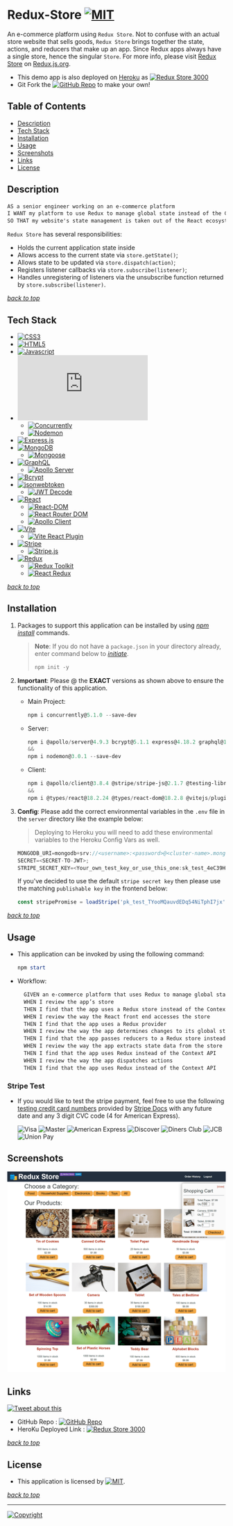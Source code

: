 # Redux-Store [![MIT](https://img.shields.io/static/v1.svg?label=📃%20License&message=MIT&color=important)](./LICENSE)

An e-commerce platform using `Redux Store`. Not to confuse with an actual store website that sells goods, `Redux Store` brings together the state, actions, and reducers that make up an app. Since Redux apps always have a single store, hence the singular `Store`. For more info, please visit [Redux Store](https://redux.js.org/tutorials/fundamentals/part-4-store) on [Redux.js.org](https://redux.js.org).

- This demo app is also deployed on [Heroku](https://redux-store-3000-a85a2122e728.herokuapp.com/) as [![Redux Store 3000](https://img.shields.io/badge/Redux%20Store%203000-🛒-blue?logo=redux)](https://redux-store-3000-a85a2122e728.herokuapp.com/)
- Git Fork the [![GitHub Repo](https://img.shields.io/static/v1.svg?label=GitHub%20Repo&message=📁&color=informational&logo=github)](https://github.com/Ronin1702/Redux-Store) to make your own!

## Table of Contents

- [Description](#description)
- [Tech Stack](#tech-stack)
- [Installation](#installation)
- [Usage](#usage)
- [Screenshots](#screenshots)
- [Links](#links)
- [License](#license)

## Description

```md
AS a senior engineer working on an e-commerce platform
I WANT my platform to use Redux to manage global state instead of the Context API
SO THAT my website's state management is taken out of the React ecosystem
```

`Redux Store` has several responsibilities:

- Holds the current application state inside
- Allows access to the current state via `store.getState()`;
- Allows state to be updated via `store.dispatch(action)`;
- Registers listener callbacks via `store.subscribe(listener)`;
- Handles unregistering of listeners via the unsubscribe function returned by `store.subscribe(listener)`.

[_back to top_](#table-of-contents)

## Tech Stack

- [![CSS3](https://img.shields.io/badge/CSS3-gray?logo=css3)](https://developer.mozilla.org/en-US/docs/Web/CSS)
- [![HTML5](https://img.shields.io/badge/HTML5-gray?logo=html5)](https://developer.mozilla.org/en-US/docs/Web/Guide/HTML/HTML5)
- [![Javascript](https://img.shields.io/badge/JavaScript-ES6+-yellow?logo=javascript)](https://developer.mozilla.org/en-US/docs/Web/JavaScript)
- [![Node.js](https://img.shields.io/badge/Node.js®-latest-blue?logo=node.js)](https://nodejs.org/en/)
  - [![Concurrently](https://img.shields.io/badge/Concurrently-5.1.0-blue?logo=npm)](https://www.npmjs.com/package/concurrently)
  - [![Nodemon](https://img.shields.io/badge/Nodemon-3.0.1-blue?logo=nodemon)](https://www.npmjs.com/package/nodemon)
- [![Express.js](https://img.shields.io/badge/Express.js-4.18.2-green?logo=express)](https://expressjs.com/)
- [![MongoDB](https://img.shields.io/badge/MongoDB-latest-green?logo=mongodb)](https://www.mongodb.com/)
  - [![Mongoose](https://img.shields.io/badge/Mongoose-7.5.3-green?logo=mongoose)](https://mongoosejs.com/)
- [![GraphQL](https://img.shields.io/badge/GraphQL-gray?logo=graphql)](https://graphql.org/)
  - [![Apollo Server](https://img.shields.io/badge/Apollo%20Server-4.9.3-blue?logo=apollo-graphql)](https://www.apollographql.com/docs/apollo-server/)
- [![Bcrypt](https://img.shields.io/badge/Bcrypt-5.1.1-orange?logo=npm)](https://www.npmjs.com/package/bcrypt)
- [![jsonwebtoken](https://img.shields.io/badge/jsonwebtoken-9.0.2-green?logo=npm)](https://www.npmjs.com/package/jsonwebtoken)
  - [![JWT Decode](https://img.shields.io/badge/JWT%20Decode-3.1.2-green?logo=npm)](https://www.npmjs.com/package/jwt-decode)
- [![React](https://img.shields.io/badge/React-18.2.0-blue?logo=react)](https://reactjs.org/)
  - [![React-DOM](https://img.shields.io/badge/React--DOM-18.2.0-lightblue?logo=react)](https://reactjs.org/)
  - [![React Router DOM](https://img.shields.io/badge/React%20Router%20DOM-6.16.0-purple?logo=react-router)](https://reactrouter.com/)
  - [![Apollo Client](https://img.shields.io/badge/Apollo%20Client-3.8.4-blue?logo=apollo-graphql)](https://www.apollographql.com/docs/react/)
- [![Vite](https://img.shields.io/badge/Vite-4.4.9-blue?logo=vite)](https://vitejs.dev/)
  - [![Vite React Plugin](https://img.shields.io/badge/Vite%20React%20Plugin-4.1.0-lightblue?logo=vite)](https://vitejs.dev/)
- [![Stripe](https://img.shields.io/badge/Stripe-13.8.0-blue?logo=stripe)](https://stripe.com/)
  - [![Stripe.js](https://img.shields.io/badge/Stripe.js-2.1.7-blue?logo=stripe)](https://stripe.com/docs/js)
- [![Redux](https://img.shields.io/badge/Redux-4.2.1-purple?logo=redux)](https://redux.js.org/)
  - [![Redux Toolkit](https://img.shields.io/badge/Redux%20Toolkit-1.9.6-purple?logo=redux)](https://redux-toolkit.js.org/)
  - [![React Redux](https://img.shields.io/badge/React%20Redux-8.1.3-purple?logo=redux)](https://react-redux.js.org/)

[_back to top_](#table-of-contents)

## Installation

1. Packages to support this application can be installed by using [_npm install_](https://docs.npmjs.com/cli/v9/commands/npm-install) commands.

   > **Note**: If you do not have a `package.json` in your directory already, enter command below to [_initiate_](https://docs.npmjs.com/cli/v9/commands/npm-init).
   >
   > ```powershell
   > npm init -y
   > ```

2. **Important**: Please @ the **EXACT** versions as shown above to ensure the functionality of this application.

   - Main Project:

     ```powershell
     npm i concurrently@5.1.0 --save-dev
     ```

   - Server:

     ```powershell
     npm i @apollo/server@4.9.3 bcrypt@5.1.1 express@4.18.2 graphql@16.8.1 jsonwebtoken@9.0.2 mongoose@7.5.3 stripe@13.8.0
     &&
     npm i nodemon@3.0.1 --save-dev
     ```

   - Client:

     ```powershell
     npm i @apollo/client@3.8.4 @stripe/stripe-js@2.1.7 @testing-library/react@14.0.0 graphql@16.8.1 happy-dom@12.6.0 jwt-decode@3.1.2 react@18.2.0 react-dom@18.2.0 react-router-dom@6.16.0 vitest@0.34.6 @reduxjs/toolkit@1.9.6 react-redux@8.1.3
     &&
     npm i @types/react@18.2.24 @types/react-dom@18.2.8 @vitejs/plugin-react@4.1.0 eslint@8.50.0 eslint-plugin-react@7.33.2 eslint-plugin-react-hooks@4.6.0 eslint-plugin-react-refresh@0.4.3 vite@4.4.9 --save-dev
     ```

3. **Config**: Please add the correct environmental variables in the `.env` file in the `server` directory like the example below:
    > Deploying to Heroku you will need to add these environmental variables to the Heroku Config Vars as well.

      ```javascript
      MONGODB_URI=mongodb+srv://<username>:<password>@<cluster-name>.mongodb.net/<collection-name>;
      SECRET=<SECRET-TO-JWT>;
      STRIPE_SECRET_KEY=<Your_own_test_key_or_use_this_one:sk_test_4eC39HqLyjWDarjtT1zdp7dc>;
      ```

   If you've decided to use the default `stripe secret key` then please use the matching `publishable key` in the frontend below:

      ```javascript
      const stripePromise = loadStripe('pk_test_TYooMQauvdEDq54NiTphI7jx');
      ```

[_back to top_](#table-of-contents)

## Usage

- This application can be invoked by using the following command:

    ```powershell
    npm start
    ```

- Workflow:

  ```md
    GIVEN an e-commerce platform that uses Redux to manage global state
    WHEN I review the app’s store
    THEN I find that the app uses a Redux store instead of the Context API
    WHEN I review the way the React front end accesses the store
    THEN I find that the app uses a Redux provider
    WHEN I review the way the app determines changes to its global state
    THEN I find that the app passes reducers to a Redux store instead of using the Context API
    WHEN I review the way the app extracts state data from the store
    THEN I find that the app uses Redux instead of the Context API
    WHEN I review the way the app dispatches actions
    THEN I find that the app uses Redux instead of the Context API
  ```

### Stripe Test

- If you would like to test the stripe payment, feel free to use the following [testing credit card numbers](https://stripe.com/docs/testing?testing-method=card-numbers) provided by [Stripe Docs](https://stripe.com/docs) with any future date and any 3 digit CVC code (4 for American Express).

  ![Visa](https://img.shields.io/badge/Visa-4242%204242%204242%204242-blue?labelColor=blue&color=gray)
  ![Master](https://img.shields.io/badge/Master-5555%205555%205555%204444-red?labelColor=red&color=gray)
  ![American Express](https://img.shields.io/badge/American%20Express-3782%208224%206310%20005-green?labelColor=green&color=gray)
  ![Discover](https://img.shields.io/badge/Discover-6011%201111%201111%201117-orange?labelColor=orange&color=gray)
  ![Diners Club](https://img.shields.io/badge/Diners%20Club-3056%209300%200902%200004-teal?labelColor=teal&color=gray)
  ![JCB](https://img.shields.io/badge/JCB-3566%200020%202036%200505-pink?labelColor=pink&color=gray)
  ![Union Pay](https://img.shields.io/badge/Union%20Pay-6200%200000%200000%200005-purple?labelColor=purple&color=gray)

## Screenshots

![Screenshot](./Screenshot.png)

## Links

[![Tweet about this](https://img.shields.io/static/v1.svg?label=Tweet%20about%20this&message=🎵&color=blue&logo=twitter&style=social)](https://twitter.com/intent/tweet?text=Check%20out%20this%20Redux%20Store%20App%20on%20GitHub:%20https://github.com/Ronin1702/Redux-Store)

- GitHub Repo : [![GitHub Repo](https://img.shields.io/static/v1.svg?label=Redux-Store&message=📁&color=informational&logo=github)](https://github.com/Ronin1702/Redux-Store)
- HeroKu Deployed Link : [![Redux Store 3000](https://img.shields.io/badge/Redux%20Store%203000-🛒-blue?logo=redux)](https://redux-store-3000-a85a2122e728.herokuapp.com/)

[_back to top_](#table-of-contents)

## License

- This application is licensed by [![MIT](https://img.shields.io/static/v1.svg?label=📃%20License&message=MIT&color=important)](./LICENSE).

[_back to top_](#table-of-contents)

---

[![Copyright](https://img.shields.io/static/v1.svg?label=Redux%20Store%20©️%20&message=%202023%20Kai%20Chen&labelColor=informational&color=033450)](https://kaichen.biz)
